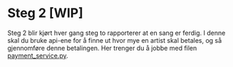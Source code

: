 # Steg 2 [WIP]

Steg 2 blir kjørt hver gang steg to rapporterer at en sang er ferdig. I denne skal du bruke api-ene for å finne ut hvor mye en artist skal betales, og så gjennomføre denne betalingen.
Her trenger du å jobbe med filen [payment_service.py](src/step2/payment_service.py).
